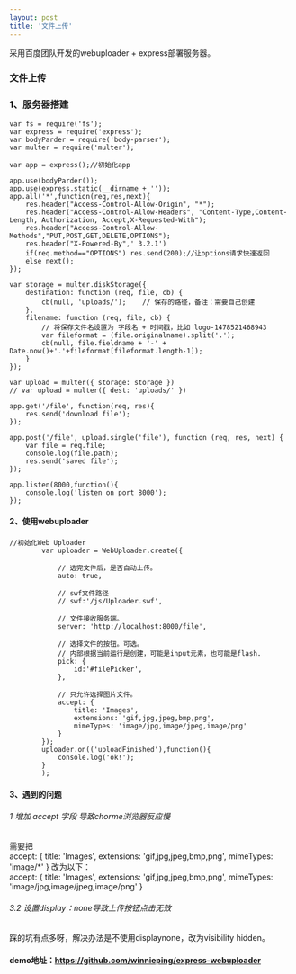 ```yaml
---
layout: post
title: '文件上传'
---
```

采用百度团队开发的webuploader + express部署服务器。
<!--break-->
### 文件上传 
### 1、服务器搭建
```
var fs = require('fs');
var express = require('express');
var bodyParder = require('body-parser');
var multer = require('multer');

var app = express();//初始化app

app.use(bodyParder()); 
app.use(express.static(__dirname + ''));
app.all('*',function(req,res,next){
    res.header("Access-Control-Allow-Origin", "*");
    res.header("Access-Control-Allow-Headers", "Content-Type,Content-Length, Authorization, Accept,X-Requested-With");
    res.header("Access-Control-Allow-Methods","PUT,POST,GET,DELETE,OPTIONS");
    res.header("X-Powered-By",' 3.2.1')
    if(req.method=="OPTIONS") res.send(200);//让options请求快速返回
    else next();
});

var storage = multer.diskStorage({
    destination: function (req, file, cb) {
        cb(null, 'uploads/');    // 保存的路径，备注：需要自己创建
    },
    filename: function (req, file, cb) {
        // 将保存文件名设置为 字段名 + 时间戳，比如 logo-1478521468943
        var fileformat = (file.originalname).split('.');
        cb(null, file.fieldname + '-' + Date.now()+'.'+fileformat[fileformat.length-1]);  
    }
});

var upload = multer({ storage: storage })
// var upload = multer({ dest: 'uploads/' })

app.get('/file', function(req, res){
    res.send('download file');
});

app.post('/file', upload.single('file'), function (req, res, next) {
    var file = req.file;
    console.log(file.path);
    res.send('saved file');
});

app.listen(8000,function(){
    console.log('listen on port 8000');
});
```
#### 2、使用webuploader
```
//初始化Web Uploader
		var uploader = WebUploader.create({

		    // 选完文件后，是否自动上传。
		    auto: true,

		    // swf文件路径
		    // swf:'/js/Uploader.swf',

		    // 文件接收服务端。
		    server: 'http://localhost:8000/file',

		    // 选择文件的按钮。可选。
		    // 内部根据当前运行是创建，可能是input元素，也可能是flash.
		    pick: {
		    	id:'#filePicker',
		    },

		    // 只允许选择图片文件。
		    accept: {
		        title: 'Images',
		        extensions: 'gif,jpg,jpeg,bmp,png',
		        mimeTypes: 'image/jpg,image/jpeg,image/png'
		    }
		});
		uploader.on(('uploadFinished'),function(){
			console.log('ok!');
		}
		);
```
#### 3、遇到的问题  
###### 1 增加 accept 字段 导致chorme浏览器反应慢
需要把  
accept: {
		        title: 'Images',
		        extensions: 'gif,jpg,jpeg,bmp,png',
		        mimeTypes: 'image/*'
		    }
改为以下：  
accept: {
		        title: 'Images',
		        extensions: 'gif,jpg,jpeg,bmp,png',
		        mimeTypes: 'image/jpg,image/jpeg,image/png'
		    }
###### 3.2 设置display：none导致上传按钮点击无效
踩的坑有点多呀，解决办法是不使用displaynone，改为visibility hidden。

#### demo地址：https://github.com/winnieping/express-webuploader